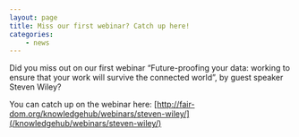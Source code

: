 ```yaml
---
layout: page
title: Miss our first webinar? Catch up here!
categories:
    - news
---
```


Did you miss out on our first webinar “Future-proofing your data: working to ensure that your work will survive the connected world”, by guest speaker Steven Wiley?

You can catch up on the webinar here:
[http://fair-dom.org/knowledgehub/webinars/steven-wiley/](/knowledgehub/webinars/steven-wiley/)